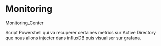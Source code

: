 # Monitoring
Monitoring_Center 

Script Powershell qui va recuperer certaines metrics sur Active Directory que nous allons injecter dans influxDB puis visualiser sur grafana. 
